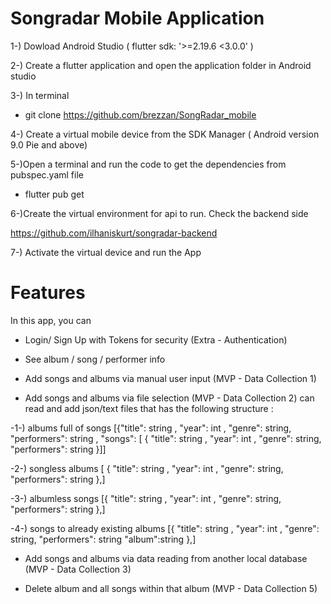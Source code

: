 # Songradar Mobile Application

1-) Dowload Android Studio ( flutter sdk: '>=2.19.6 <3.0.0' ) 

2-) Create a flutter application and open the application folder in Android studio  

3-) In terminal

- git clone https://github.com/brezzan/SongRadar_mobile

4-) Create a virtual mobile device from the SDK Manager ( Android version 9.0 Pie and above)

5-)Open a terminal and run the code to get the dependencies from pubspec.yaml file 

- flutter pub get

6-)Create the virtual environment for api to run. Check the backend side 

  https://github.com/ilhaniskurt/songradar-backend

7-) Activate the virtual device and run the App

# Features

In this app, you can 
- Login/ Sign Up with Tokens for security (Extra - Authentication)

- See album / song / performer info

- Add songs and albums via manual user input (MVP - Data Collection 1)

- Add songs and albums via file selection (MVP - Data Collection 2)
  can read and add json/text files that has the following structure :


-1-) albums full of songs 
  [{"title": string ,
  "year": int ,
  "genre": string,
  "performers": string ,
  "songs": [
  {
  "title": string ,
  "year": int ,
  "genre": string,
  "performers": string 
  }]]

-2-) songless albums [
  {
  "title": string ,
  "year": int ,
  "genre": string,
  "performers": string 
  },]

-3-) albumless songs 
  [{
  "title": string ,
  "year": int ,
  "genre": string,
  "performers": string
  },]


-4-) songs to already existing albums
  [{
  "title": string ,
  "year": int ,
  "genre": string,
  "performers": string
  "album":string 
  },]

- Add songs and albums via data reading from another local database (MVP - Data Collection 3)

- Delete album and all songs within that album (MVP - Data Collection 5)
